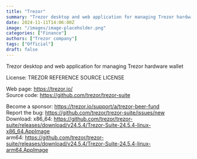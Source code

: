 ```yaml
---
title: "Trezor"
summary: "Trezor desktop and web application for managing Trezor hardware wallet"
date: 2024-11-11T14:06:00Z
image: "/images/image-placeholder.png"
categories: ["Finance"]
authors: ["Trezor company"]
tags: ["Official"]
draft: false
---
```


Trezor desktop and web application for managing Trezor hardware wallet

License: TREZOR REFERENCE SOURCE LICENSE

Web page: <https://trezor.io/>  
Source code: <https://github.com/trezor/trezor-suite>

Become a sponsor: <https://trezor.io/support/a/trezor-beer-fund>  
Report the bug: <https://github.com/trezor/trezor-suite/issues/new>  
Download:   x86_64: <https://github.com/trezor/trezor-suite/releases/download/v24.5.4/Trezor-Suite-24.5.4-linux-x86_64.AppImage>  
            arm64: <https://github.com/trezor/trezor-suite/releases/download/v24.5.4/Trezor-Suite-24.5.4-linux-arm64.AppImage>

